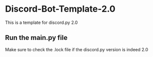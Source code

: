 # Discord-Bot-Template-2.0
This is a template for discord.py 2.0

## Run the main.py file
Make sure to check the .lock file if the discord.py version is indeed 2.0
